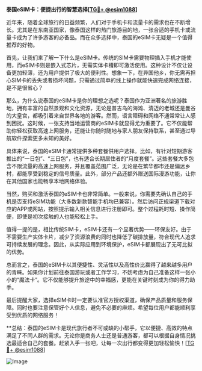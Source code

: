 **泰国eSIM卡：便捷出行的智慧选择[[TG💪+ @esim1088](https://t.me/s/esim1088)]**

近年来，随着全球旅行的日益频繁，人们对于手机卡和流量卡的需求也在不断增长。尤其是在东南亚国家，像泰国这样的热门旅游目的地，一张合适的手机卡或流量卡成为了许多游客的必备品。而在众多选择中，泰国的eSIM卡无疑是一个值得推荐的好物。

首先，让我们来了解一下什么是eSIM卡。传统的SIM卡需要物理插入手机才能使用，而eSIM卡则是嵌入式芯片，无需实体卡槽即可激活使用。这种设计不仅让设备更加轻薄，还为用户提供了极大的便利性。想象一下，在异国他乡，你无需再担心SIM卡的丢失或者损坏问题，只需通过简单的线上操作就能快速完成网络连接，是不是很省心？

那么，为什么说泰国的eSIM卡是你的理想之选呢？泰国作为亚洲著名的旅游胜地，拥有丰富的自然景观和文化资源，无论是普吉岛的海滩、清迈的老城还是曼谷的大皇宫，都吸引着来自世界各地的游客。然而，语言障碍和网络不通常常让人感到困扰。这时候，一张支持当地运营商的eSIM卡就显得尤为重要了。它不仅能帮助你轻松获取高速上网服务，还能让你随时随地与家人朋友保持联系，甚至通过导航软件探索更多未知的美好。

具体来说，泰国的eSIM卡通常提供多种套餐供用户选择。比如，有针对短期游客推出的“一日包”、“三日包”，也有适合长期居住者的“月度套餐”。这些套餐大多包含不限流量的高速上网服务，并且覆盖范围广泛，无论是在繁华都市还是偏远乡村，都能享受到稳定的信号质量。此外，部分产品还额外赠送国际漫游功能，让你在其他国家也能畅享本地网络体验。

当然，购买和激活泰国的eSIM卡也非常简单。一般来说，你需要先确认自己的手机是否支持eSIM功能（大多数新款智能手机均已兼容）。然后访问正规渠道下载对应的APP或网站，按照提示输入相关信息进行注册即可。整个过程耗时短、操作简便，即使是初次接触的人也能轻松上手。

值得一提的是，相比传统SIM卡，eSIM卡还有一个显著优势——环保友好。由于不需要生产实体卡片，减少了资源浪费的同时也降低了碳排放量，符合现代人追求可持续发展的理念。因此，从实际应用到环境保护，eSIM卡都展现出了无可比拟的优势。

总而言之，泰国的eSIM卡以其便捷性、灵活性以及高性价比赢得了越来越多用户的青睐。如果你计划前往泰国游玩或者工作学习，不妨考虑为自己准备这样一张小小的“魔法卡”。它不仅能够提升旅途中的幸福感，更能在关键时刻成为你的得力助手。

最后提醒大家，选择eSIM卡时一定要认准官方授权渠道，确保产品质量和服务保障。同时也要注意保管好个人信息，避免不必要的麻烦。希望每位用户都能顺利享受到优质的网络服务！

**总结：泰国的eSIM卡是现代旅行者不可或缺的小帮手，它以便捷、高效的特点满足了不同人群的需求。无论你是商务人士还是普通游客，都可以根据自身情况挑选最适合自己的套餐。赶紧入手一张吧，让每一次出行都变得更加轻松愉快！[[TG💪+ @esim1088](https://t.me/s/esim1088)]

![Image](https://i.postimg.cc/4NQfJmqS/Snipaste-2025-05-13-00-14-12.png)